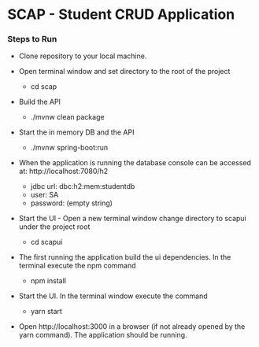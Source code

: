 # SCAP - Student CRUD Application 

### Steps to Run

* Clone repository to your local machine.
* Open terminal window and set directory to the root of the project
  * cd scap
* Build the API
  * ./mvnw clean package
* Start the in memory DB and the API 
  * ./mvnw spring-boot:run  
* When the application is running the database console can be accessed at: http://localhost:7080/h2
  * jdbc url: dbc:h2:mem:studentdb
  * user: SA
  * password:  (empty string)
  
* Start the UI - Open a new terminal window change directory to scapui under the project root
  * cd scapui  
* The first running the application build the ui dependencies. In the terminal execute the npm command 
  * npm install
* Start the UI.  In the terminal window execute the command 
  * yarn start  
* Open http://localhost:3000 in a browser (if not already opened by the yarn command).  The application should be running.